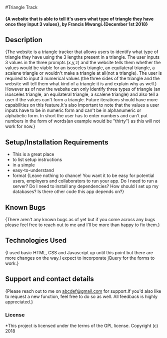 #Triangle Track
#### {A website that is able to tell it's users what type of triangle they have once they input 3 values}, by Francis Mwangi.{December 1st 2018}
## Description
{The website is a triangle tracker that allows users to identify what type of triangle they have using the 3 lengths present in a triangle. The user inputs 3 values in the three prompts (x,y,z) and the website tells them whether the values would be viable for an isosceles triangle, an equilateral triangle, a scalene triangle or wouldn't make a triangle at all(not a triangle). The user is required to input 3 numerical values (the three sides of the triangle and the website will tell them what kind of a triangle it is and explain why as well.) However as of now the website can only identify three types of triangle (an isosceles triangle, an equilateral triangle, a scalene triangle) and also tell a user if the values can't form a triangle. Future iterations should have more capabilities on this feature.It's also important to note that the values a user inputs have to be in numeric form and can't be in alphanumeric or alphabetic form. In short the user has to enter numbers and can't put numbers in the form of words(an example would be "thirty") as this will not work for now.}
## Setup/Installation Requirements
* This is a great place
* to list setup instructions
* in a simple
* easy-to-understand
* format
{Leave nothing to chance! You want it to be easy for potential users, employers and collaborators to run your app. Do I need to run a server? Do I need to install any dependencies? How should I set up my databases? Is there other code this app depends on?}
## Known Bugs
{There aren't any known bugs as of yet but if you come across any bugs please feel free to reach out to me and I'll be more than happy to fix them.}
## Technologies Used
{I used basic HTML, CSS and Javascript up until this point but there are more changes on the way.I expect to incorporate jQuery for the forms to work.}
## Support and contact details
{Please reach out to me on abcdef@gmail.com for support.If you'd also like to request a new function, feel free to do so as well. All feedback is highly appreciated.}
### License
*This project is licensed under the terms of the GPL license. Copyright (c) 2018
